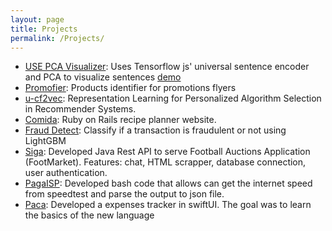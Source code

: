 ```yaml
---
layout: page
title: Projects
permalink: /Projects/
---
```


- [USE PCA Visualizer](https://github.com/tospe/use-pca-plot): Uses Tensorflow js' universal sentence encoder and PCA to visualize sentences [demo](https://tospe.github.io/use-pca-plot/) 
- [Promofier](https://github.com/tospe/promofier): Products identifier for promotions flyers
- [u-cf2vec](https://github.com/tospe/mu-cf2vec): Representation Learning for Personalized Algorithm Selection in Recommender Systems.
- [Comida](https://github.com/tospe/comida): Ruby on Rails recipe planner website.
- [Fraud Detect](https://colab.research.google.com/drive/1BFd0icWr6nqXCyMFp2NBQLlBkQsEKJ_1?usp=sharing): Classify if a transaction is fraudulent or not using LightGBM
- [Siga](https://github.com/tospe/Siga): Developed Java Rest API to serve Football Auctions Application (FootMarket). Features: chat, HTML scrapper, database connection, user authentication.
- [PagaISP](https://github.com/tospe/pagaISP): Developed bash code that allows can get the internet speed from speedtest and parse the output to json file.
- [Paca](https://github.com/tospe/Paca): Developed a expenses tracker in swiftUI. The goal was to learn the basics of the new language